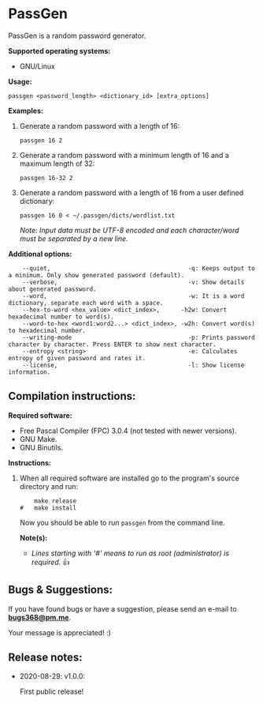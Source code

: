 # PassGen
PassGen is a random password generator.


**Supported operating systems:**

*	GNU/Linux


**Usage:**

`passgen <password_length> <dictionary_id> [extra_options]`


**Examples:**

1.	Generate a random password with a length of 16:

	`passgen 16 2`

2.	Generate a random password with a minimum length of 16 and a maximum length of 32:

	`passgen 16-32 2`

3.	Generate a random password with a length of 16 from a user defined dictionary:

	`passgen 16 0 < ~/.passgen/dicts/wordlist.txt`

	*Note: Input data must be UTF-8 encoded and each character/word must be separated by a new line.*


**Additional options:**

```
	--quiet,                                       -q: Keeps output to a minimum. Only show generated password (default).
	--verbose,                                     -v: Show details about generated password.
	--word,                                        -w: It is a word dictionary, separate each word with a space.
	--hex-to-word <hex_value> <dict_index>,      -h2w: Convert hexadecimal number to word(s).
	--word-to-hex <word1:word2...> <dict_index>, -w2h: Convert word(s) to hexadecimal number.
	--writing-mode                                 -p: Prints password character by character. Press ENTER to show next character.
	--entropy <string>                             -e: Calculates entropy of given password and rates it.
	--license,                                     -l: Show license information.
```


## Compilation instructions:

**Required software:**

*	Free Pascal Compiler (FPC) 3.0.4 (not tested with newer versions).
*	GNU Make.
*	GNU Binutils.


**Instructions:**

1.	When all required software are installed go to the program's source directory and run:

	```
		make release
	#	make install
	```

	Now you should be able to run `passgen` from the command line.

	**Note(s):**

	*	*Lines starting with '#' means to run as root (administrator) is required.* :+1:


## Bugs & Suggestions:

If you have found bugs or have a suggestion, please send an e-mail to **bugs368@pm.me**.

Your message is appreciated! :)


## Release notes:

*	2020-08-29: v1.0.0:

	First public release!

